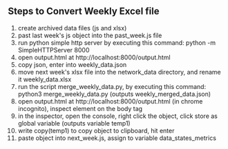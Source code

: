 
## Steps to Convert Weekly Excel file

1. create archived data files (js and xlsx)
2. past last week's js object into the past_week.js file
3. run python simple http server by executing this command: python -m SimpleHTTPServer 8000
4. open output.html at http://localhost:8000/output.html
5. copy json, enter into weekly_data.json
6. move next week's xlsx file into the network_data directory, and rename it weekly_data.xlsx
7. run the script merge_weekly_data.py, by executing this command: python3 merge_weekly_data.py (outputs weekly_merged_data.json)
8. open output.html at http://localhost:8000/output.html (in chrome incognito), inspect element on the body tag
9. in the inspector, open the console, right click the object, click store as global variable (outputs variable temp1)
10. write copy(temp1) to copy object to clipboard, hit enter
11. paste object into next_week.js, assign to variable data_states_metrics
